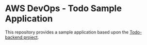 # AWS DevOps - Todo Sample Application

This repository provides a sample application based upon the [Todo-backend project](https://www.todobackend.com).
